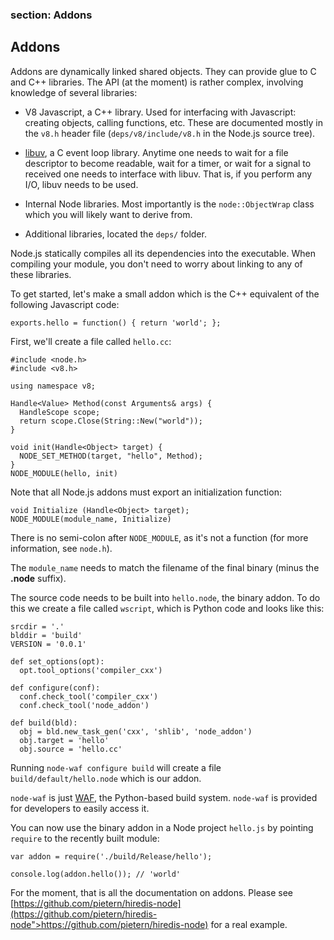 ### section: Addons
## Addons

Addons are dynamically linked shared objects. They can provide glue to C and C++ libraries. The API (at the moment) is rather complex, involving knowledge of several libraries:

 - V8 Javascript, a C++ library. Used for interfacing with Javascript: creating objects, calling functions, etc. These are documented mostly in the `v8.h` header file (`deps/v8/include/v8.h` in the Node.js source tree).

 - [libuv](https://github.com/joyent/libuv), a C event loop library. Anytime one needs to wait for a file descriptor to become readable, wait for a timer, or wait for a signal to received one needs to interface with libuv. That is, if you perform any I/O, libuv needs to be used.

 - Internal Node libraries. Most importantly is the `node::ObjectWrap` class which you will likely want to derive from.

 - Additional libraries, located the `deps/` folder.

Node.js statically compiles all its dependencies into the executable. When compiling your module, you don't need to worry about linking to any of these libraries.

To get started, let's make a small addon which is the C++ equivalent of the following Javascript code:

    exports.hello = function() { return 'world'; };

First, we'll create a file called `hello.cc`:

    #include <node.h>
    #include <v8.h>

    using namespace v8;

    Handle<Value> Method(const Arguments& args) {
      HandleScope scope;
      return scope.Close(String::New("world"));
    }

    void init(Handle<Object> target) {
      NODE_SET_METHOD(target, "hello", Method);
    }
    NODE_MODULE(hello, init)

Note that all Node.js addons must export an initialization function:

    void Initialize (Handle<Object> target);
    NODE_MODULE(module_name, Initialize)

There is no semi-colon after `NODE_MODULE`, as it's not a function (for more information, see `node.h`).

The `module_name` needs to match the filename of the final binary (minus the __.node__ suffix).

The source code needs to be built into `hello.node`, the binary addon. To do this we create a file called `wscript`, which is Python code and looks like this:

    srcdir = '.'
    blddir = 'build'
    VERSION = '0.0.1'

    def set_options(opt):
      opt.tool_options('compiler_cxx')

    def configure(conf):
      conf.check_tool('compiler_cxx')
      conf.check_tool('node_addon')

    def build(bld):
      obj = bld.new_task_gen('cxx', 'shlib', 'node_addon')
      obj.target = 'hello'
      obj.source = 'hello.cc'

Running `node-waf configure build` will create a file `build/default/hello.node` which is our addon.

`node-waf` is just [WAF](http://code.google.com/p/waf), the Python-based build system. `node-waf` is provided for developers to easily access it.

You can now use the binary addon in a Node project `hello.js` by pointing `require` to the recently built module:

    var addon = require('./build/Release/hello');

    console.log(addon.hello()); // 'world'

For the moment, that is all the documentation on addons. Please see
[https://github.com/pietern/hiredis-node](https://github.com/pietern/hiredis-node">https://github.com/pietern/hiredis-node) for a real example.

